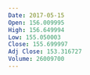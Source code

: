 ```yaml
---
Date: 2017-05-15
Open: 156.009995
High: 156.649994
Low: 155.050003
Close: 155.699997
Adj Close: 153.316727
Volume: 26009700
---
```

